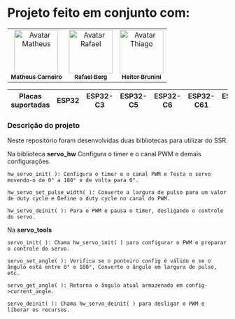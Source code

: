 # Projeto feito em conjunto com: 

<div style="display: inline_block;" align="center">

<table>
  <tr>
    <td align="center">
      <a href="https://github.com/MatheusCarne" target="_blank">
        <img src="https://avatars.githubusercontent.com/u/88046644?v=4" width="100px;" alt="Avatar Matheus"/><br>
        <sub>
          <b>Matheus Carneiro</b>
        </sub>
      </a>
    </td>
    <td align="center">
      <a href="https://github.com/RafaelBerg" target="_blank">
        <img src="https://avatars.githubusercontent.com/u/86807247?v=4" width="100px;" alt="Avatar Rafael"/><br>
        <sub>
          <b>Rafael Berg</b>
        </sub>
      </a>
    </td>
    <td align="center">
      <a href="https://github.com/heitorbrunini" target="_blank">
        <img src="https://avatars.githubusercontent.com/u/68927093?v=4" width="100px;" alt="Avatar Thiago"/><br>
        <sub>
          <b>Heitor Brunini</b>
        </sub>
      </a>
    </td>
  </tr>
</table>

</div>

| Placas suportadas | ESP32 | ESP32-C3 | ESP32-C5 | ESP32-C6 | ESP32-C61 | ESP32-H2 | ESP32-S3 |
| ----------------- | ----- | -------- | -------- | -------- | --------- | -------- | -------- |

### Descrição do projeto

Neste repositório foram desenvolvidas duas bibliotecas para utilizar do SSR.

Na biblioteca **servo_hw** Configura o timer e o canal PWM e demais configurações.

```
hw_servo_init( ): Configura o timer e o canal PWM e Testa o servo movendo-o de 0° a 180° e de volta para 0°.

hw_servo_set_pulse_width( ): Converte a largura de pulso para um valor de duty cycle e Define o duty cycle no canal do PWM.

hw_servo_deinit( ): Para o PWM e pausa o timer, desligando o controle do servo.

```

Na **servo_tools**   

```
servo_init( ): Chama hw_servo_init( ) para configurar o PWM e preparar o controle do servo.

servo_set_angle( ): Verifica se o ponteiro config é válido e se o ângulo está entre 0° e 180°, Converte o ângulo em largura de pulso, etc.

servo_get_angle( ): Retorna o ângulo atual armazenado em config->current_angle.

servo_deinit( ): Chama hw_servo_deinit( ) para desligar o PWM e liberar os recursos.
```

